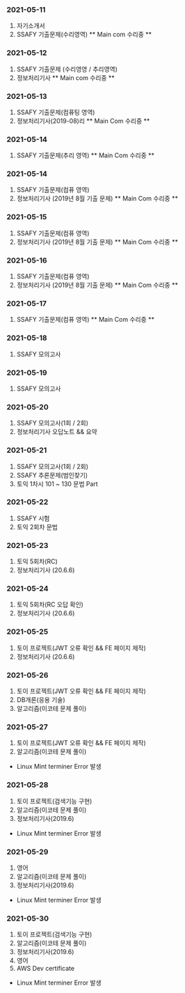 ### 2021-05-11
1. 자기소개서
2. SSAFY 기출문제(수리영역)
    ** Main com 수리중 **

### 2021-05-12
1. SSAFY 기출문제 (수리영영 / 추리영역)
2. 정보처리기사
    ** Main com 수리중 **

### 2021-05-13
1. SSAFY 기출문제(컴퓨팅 영역)
2. 정보처리기사(2019-08)리
    ** Main  Com 수리중 **

### 2021-05-14
1. SSAFY 기출문제(추리 영역)
    ** Main  Com 수리중 **

### 2021-05-14
1. SSAFY 기출문제(컴퓨 영역)
2. 정보처리기사 (2019년 8월 기출 문제)
    ** Main  Com 수리중 **

### 2021-05-15
1. SSAFY 기출문제(컴퓨 영역)
2. 정보처리기사 (2019년 8월 기출 문제)
    ** Main  Com 수리중 **

### 2021-05-16
1. SSAFY 기출문제(컴퓨 영역)
2. 정보처리기사 (2019년 8월 기출 문제)
    ** Main  Com 수리중 **

### 2021-05-17
1. SSAFY 기출문제(컴퓨 영역)
    ** Main  Com 수리중 **

### 2021-05-18
1. SSAFY 모의고사

### 2021-05-19
1. SSAFY 모의고사

### 2021-05-20
1. SSAFY 모의고사(1회 / 2회)
2. 정보처리기사 오답노트 && 요약


### 2021-05-21
1. SSAFY 모의고사(1회 / 2회)
2. SSAFY 추론문제(범인찾기)
3. 토익 1차시 101 ~ 130 문법 Part


### 2021-05-22
1. SSAFY 시험
2. 토익 2회차 문법

### 2021-05-23
1. 토익 5회차(RC)
2. 정보처리기사 (20.6.6)


### 2021-05-24
1. 토익 5회차(RC 오답 확인)
2. 정보처리기사 (20.6.6)

### 2021-05-25
1. 토이 프로젝트(JWT 오류 확인 && FE 페이지 제작)
2. 정보처리기사 (20.6.6)

### 2021-05-26
1. 토이 프로젝트(JWT 오류 확인 && FE 페이지 제작)
2. DB개론(응용 기술)
3. 알고리즘(이코테 문제 풀이)

### 2021-05-27
1. 토이 프로젝트(JWT 오류 확인 && FE 페이지 제작)
2. 알고리즘(이코테 문제 풀이)
* Linux Mint terminer Error 발생

### 2021-05-28
1. 토이 프로젝트(검색기능 구현)
2. 알고리즘(이코테 문제 풀이)
3. 정보처리기사(2019.6)
* Linux Mint terminer Error 발생

### 2021-05-29
1. 영어
2. 알고리즘(이코테 문제 풀이)
3. 정보처리기사(2019.6)
* Linux Mint terminer Error 발생

### 2021-05-30
1. 토이 프로젝트(검색기능 구현)
2. 알고리즘(이코테 문제 풀이)
3. 정보처리기사(2019.6)
4. 영어
5. AWS Dev certificate
* Linux Mint terminer Error 발생

